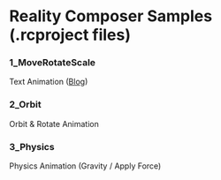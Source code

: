 # Reality Composer Samples (.rcproject files)

### 1_MoveRotateScale

Text Animation ([Blog](http://appleengine.hatenablog.com/entry/2020/03/09/032058?_ga=2.259411082.1460239634.1583685882-1930023985.1581359890))

### 2_Orbit

Orbit & Rotate Animation

### 3_Physics

Physics Animation (Gravity / Apply Force)